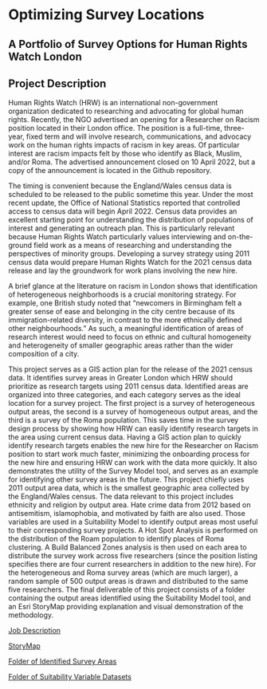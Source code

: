 # Optimizing Survey Locations
## A Portfolio of Survey Options for Human Rights Watch London

## Project Description
Human Rights Watch (HRW) is an international non-government organization dedicated to researching and advocating for global human rights. Recently, the NGO advertised an opening for a Researcher on Racism position located in their London office. The position is a full-time, three-year, fixed term and will involve research, communications, and advocacy work on the human rights impacts of racism in key areas. Of particular interest are racism impacts felt by those who identify as Black, Muslim, and/or Roma. The advertised announcement closed on 10 April 2022, but a copy of the announcement is located in the Github repository. 

The timing is convenient because the England/Wales census data is scheduled to be released to the public sometime this year. Under the most recent update, the Office of National Statistics reported that controlled access to census data will begin April 2022. Census data provides an excellent starting point for understanding the distribution of populations of interest and generating an outreach plan. This is particularly relevant because Human Rights Watch particularly values interviewing and on-the-ground field work as a means of researching and understanding the perspectives of minority groups. Developing a survey strategy using 2011 census data would prepare Human Rights Watch for the 2021 census data release and lay the groundwork for work plans involving the new hire. 

A brief glance at the literature on racism in London shows that identification of heterogeneous neighborhoods is a crucial monitoring strategy. For example, one British study noted that “newcomers in Birmingham felt a greater sense of ease and belonging in the city centre because of its immigration-related diversity, in contrast to the more ethnically defined other neighbourhoods.” As such, a meaningful identification of areas of research interest would need to focus on ethnic and cultural homogeneity and heterogeneity of smaller geographic areas rather than the wider composition of a city. 

This project serves as a GIS action plan for the release of the 2021 census data. It identifies survey areas in Greater London which HRW should prioritize as research targets using 2011 census data. Identified areas are organized into three categories, and each category serves as the ideal location for a survey project. The first project is a survey of heterogeneous output areas, the second is a survey of homogeneous output areas, and the third is a survey of the Roma population.  This saves time in the survey design process by showing how HRW can easily identify research targets in the area using current census data. Having a GIS action plan to quickly identify research targets enables the new hire for the Researcher on Racism position to start work much faster, minimizing the onboarding process for the new hire and ensuring HRW can work with the data more quickly. It also demonstrates the utility of the Survey Model tool, and serves as an example for identifying other survey areas in the future.
This project chiefly uses 2011 output area data, which is the smallest geographic area collected by the England/Wales census. The data relevant to this project includes ethnicity and religion by output area. Hate crime data from 2012 based on antisemitism, islamophobia, and motivated by faith are also used. Those variables are used in a Suitability Model to identify output areas most useful to their corresponding survey projects. A Hot Spot Analysis is performed on the distribution of the Roam population to identify places of Roma clustering. A Build Balanced Zones analysis is then used on each area to distribute the survey work across five researchers (since the position listing specifies there are four current researchers in addition to the new hire). For the heterogeneous and Roma survey areas (which are much larger), a random sample of 500 output areas is drawn and distributed to the same five researchers. The final deliverable of this project consists of a folder containing the output areas identified using the Suitability Model tool, and an Esri StoryMap providing explanation and visual demonstration of the methodology. 

[Job Description](https://serganttinkers.github.io/AdvancedGIS/Job_Description)

[StoryMap](https://storymaps.arcgis.com/stories/15b6e3280a80437bbb9010d3e6d52d91)

[Folder of Identified Survey Areas](https://drive.google.com/drive/u/0/folders/1j8d6txF5AEnhbZam5gfHPVbewxKjyygF)

[Folder of Suitability Variable Datasets](https://drive.google.com/drive/u/0/folders/1bhKA59KTFbRigBYMk_FqcIVFfSBnczaR)


